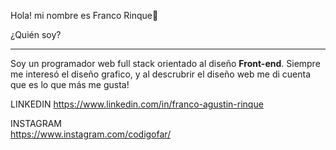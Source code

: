 Hola! mi nombre es Franco Rinque👋

¿Quién soy?
<hr/>
Soy un programador web full stack orientado al diseño <b>Front-end</b>.
Siempre me interesó el diseño grafico, y al descrubrir el diseño web me di cuenta que es lo que más me gusta!

LINKEDIN 
https://www.linkedin.com/in/franco-agustin-rinque

INSTAGRAM  
https://www.instagram.com/codigofar/
